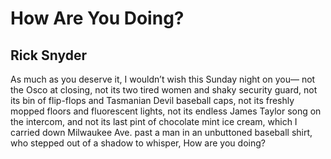 # How Are You Doing?
## Rick Snyder
As much as you deserve it,
I wouldn’t wish this
Sunday night on you—
not the Osco at closing,
not its two tired women
and shaky security guard,
not its bin of flip-flops
and Tasmanian Devil
baseball caps,
not its freshly mopped floors
and fluorescent lights,
not its endless James Taylor
song on the intercom,
and not its last pint of
chocolate mint ice cream,
which I carried
down Milwaukee Ave.
past a man in an unbuttoned
baseball shirt, who stepped
out of a shadow to whisper,
How are you doing?